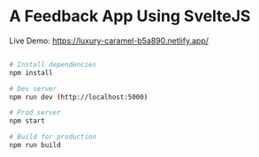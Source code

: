 # A Feedback App Using SvelteJS

Live Demo: https://luxury-caramel-b5a890.netlify.app/

```bash

# Install dependencies
npm install

# Dev server
npm run dev (http://localhost:5000)

# Prod server
npm start

# Build for production
npm run build
```
